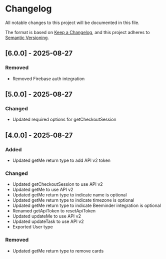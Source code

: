 # Changelog

All notable changes to this project will be documented in this file.

The format is based on [Keep a Changelog](https://keepachangelog.com/en/1.1.0/),
and this project adheres to [Semantic Versioning](https://semver.org/spec/v2.0.0.html).

## [6.0.0] - 2025-08-27

### Removed

- Removed Firebase auth integration

## [5.0.0] - 2025-08-27

### Changed

- Updated required options for getCheckoutSession

## [4.0.0] - 2025-08-27

### Added

- Updated getMe return type to add API v2 token

### Changed

- Updated getCheckoutSession to use API v2
- Updated getMe to use API v2
- Updated getMe return type to indicate name is optional
- Updated getMe return type to indicate timezone is optional
- Updated getMe return type to indicate Beeminder integration is optional
- Renamed getApiToken to resetApiToken
- Updated updateMe to use API v2
- Updated updateTask to use API v2
- Exported User type

### Removed

- Updated getMe return type to remove cards
